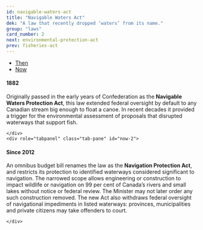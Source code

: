 ```yaml
---
id: navigable-waters-act
title: "Navigable Waters Act"
dek: "A law that recently dropped ‘waters’ from its name."
group: "laws"
card_number: 2
next: environmental-protection-act
prev: fisheries-act
---
```

<div role="tabpanel">

  <!-- Nav tabs -->
  <ul class="nav nav-tabs" role="tablist">
    <li role="presentation" class="active"><a href="#then-2" aria-controls="then" role="tab" data-toggle="tab">Then</a></li>
    <li role="presentation"><a href="#now-2" aria-controls="now" role="tab" data-toggle="tab">Now</a></li>
  </ul>

  <!-- Tab panes -->
  <div class="tab-content">
    <div role="tabpanel" class="tab-pane active" id="then-2">

<h4>1882</h4>

<p>Originally passed in the early years of Confederation as the <b>Navigable Waters Protection Act</b>, this law extended federal oversight by default to any Canadian stream big enough to float a canoe. In recent decades it provided a trigger for the environmental assessment of proposals that disrupted waterways that support fish.</p>

    </div>
    <div role="tabpanel" class="tab-pane" id="now-2">

<h4>Since 2012</h4>

<p>An omnibus budget bill renames the law as the <b>Navigation Protection Act</b>, and restricts its protection to identified waterways considered significant to navigation. The narrowed scope allows engineering or construction to impact wildlife or navigation on 99 per cent of Canada’s rivers and small lakes without notice or federal review. The Minister may not later order any such construction removed. The new Act also withdraws federal oversight of navigational impediments in listed waterways: provinces, municipalities and private citizens may take offenders to court.</p>

    </div>
  </div>
</div>
